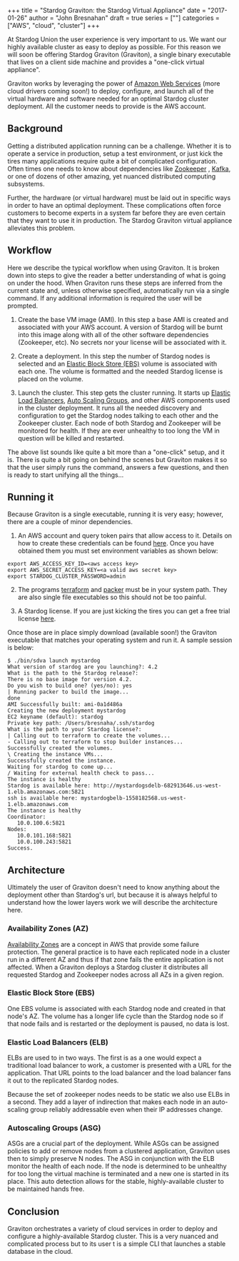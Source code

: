 +++
title = "Stardog Graviton: the Stardog Virtual Appliance"
date = "2017-01-26"
author = "John Bresnahan"
draft = true 
series = [""]
categories = ["AWS", "cloud", "cluster"]
+++

At Stardog Union the user experience is very important to us. We want our highly
available cluster as easy to deploy as possible. For this reason we will soon be
offering Stardog Graviton (Graviton), a single binary executable that lives on a client side machine
and provides a "one-click virtual appliance".

Graviton works by leveraging the power
of [Amazon Web Services](https://aws.amazon.com/) (more cloud drivers coming
soon!) to deploy, configure, and launch all of the virtual hardware and software
needed for an optimal Stardog cluster deployment. All the customer needs to
provide is the AWS account.

## Background

Getting a distributed application running can be a challenge.
Whether it is to operate a service in production, setup a test environment, or
just kick the tires many applications require quite a bit of complicated
configuration.  Often times one needs to know about dependencies like
[Zookeeper](https://zookeeper.apache.org/) , [Kafka](https://kafka.apache.org/),
or one of dozens of other amazing, yet nuanced
distributed computing subsystems.  

Further, the hardware (or virtual hardware) must be laid out in specific ways in
order to have an optimal deployment. These complications often force customers
to become experts in a system far before they are even certain that they want to
use it in production.  The Stardog Graviton virtual appliance alleviates this problem.


## Workflow

Here we describe the typical workflow when using Graviton.  It is broken
down into steps to give the reader a better understanding of what is going on
under the hood. When Graviton runs these steps are inferred from
the current state and, unless otherwise specified, automatically run via a
single command.  If any additional information is required the user will be
prompted.

1. Create the base VM image (AMI). In this step a base AMI is created and
 associated with your AWS account. A version of Stardog will be burnt into this
 image along with all of the other software dependencies (Zookeeper, etc).
 No secrets nor your license will be associated with it.
 
2. Create a deployment. In this step the number of Stardog nodes is selected and
 an [Elastic Block Store (EBS)](https://aws.amazon.com/ebs/) volume is
 associated with each one. The volume is formatted and the needed Stardog
 license is placed on the volume.
 
3. Launch the cluster. This step gets the cluster running. It starts
 up
 [Elastic Load Balancers](https://aws.amazon.com/elasticloadbalancing/),
 [Auto Scaling Groups](https://aws.amazon.com/autoscaling/), and
 other AWS components used in the cluster deployment. It runs all the needed discovery and configuration to
 get the Stardog nodes talking to each other and the Zookeeper cluster. Each node of
 both Stardog and Zookeeper will be monitored for health. If they are ever
 unhealthy to too long the VM in question will be killed and restarted.
 
The above list sounds like quite a bit more than a "one-click" setup, and it is.
There is quite a bit going on behind the scenes but Graviton makes it so that
the user simply runs the command, answers a few questions, and then is ready
to start unifying all the things...

## Running it

Because Graviton is a single executable, running it is very easy; however, there
are a couple of minor dependencies.

1. An AWS account and query token pairs that allow access to it. Details
on how to create these credentials can be
found
[here](http://docs.aws.amazon.com/IAM/latest/UserGuide/id_credentials_access-keys.html#Using_CreateAccessKey).
Once you have obtained them you must set environment variables as shown below:

``` 
export AWS_ACCESS_KEY_ID=<aws access key>
export AWS_SECRET_ACCESS_KEY=<a valid aws secret key>
export STARDOG_CLUSTER_PASSWORD=admin
```

2. The programs [terraform](https://releases.hashicorp.com/terraform/0.7.9/)
 and [packer](https://releases.hashicorp.com/packer/0.10.2/) must be in your
 system path. They are also single file executables so this should not be too
 painful.
  
3. A Stardog license. If you are just kicking the tires you can get a free trial
 license [here](http://stardog.com/#download).

Once those are in place simply download (available soon!) the Graviton executable
that matches your operating system and run it. A sample session is below:

```
$ ./bin/sdva launch mystardog
What version of stardog are you launching?: 4.2
What is the path to the Stardog release?: 
There is no base image for version 4.2.
Do you wish to build one? (yes/no): yes
| Running packer to build the image...
done
AMI Successfully built: ami-0a1d486a
Creating the new deployment mystardog
EC2 keyname (default): stardog
Private key path: /Users/bresnaha/.ssh/stardog
What is the path to your Stardog license?: 
| Calling out to terraform to create the volumes...
- Calling out to terraform to stop builder instances...
Successfully created the volumes.
\ Creating the instance VMs...
Successfully created the instance.
Waiting for stardog to come up...
/ Waiting for external health check to pass...
The instance is healthy
Stardog is available here: http://mystardogsdelb-682913646.us-west-1.elb.amazonaws.com:5821
ssh is available here: mystardogbelb-1558182568.us-west-1.elb.amazonaws.com
The instance is healthy
Coordinator:
   10.0.100.6:5821
Nodes:
   10.0.101.168:5821
   10.0.100.243:5821
Success.
```

## Architecture


Ultimately the user of Graviton doesn't need to know anything about the 
deployment other than Stardog's url, but because it is always helpful
to understand how the lower layers work we will describe the architecture
here.

### Availability Zones (AZ)

[Availability Zones](http://docs.aws.amazon.com/AWSEC2/latest/UserGuide/using-regions-availability-zones.html#concepts-regions-availability-zones)
are a concept in AWS that provide some failure protection.  The
general practice is to have each replicated node in a cluster run in a
different AZ and thus if that zone fails the entire application is not
affected.  When a Graviton deploys a Stardog cluster it distributes
all requested Stardog and Zookeeper nodes across all AZs in a given
region.

### Elastic Block Store (EBS)

One EBS volume is associated with each Stardog node and created in that
node's AZ.  The volume has a longer life cycle than the Stardog node
so if that node fails and is restarted or the deployment is paused,
no data is lost.

### Elastic Load Balancers (ELB)

ELBs are used to in two ways.  The first is as a one would expect a 
traditional load balancer to work, a customer is presented with a
URL for the application.  That URL points to the load balancer and 
the load balancer fans it out to the replicated Stardog nodes.

Because the set of zookeeper nodes needs to be static we also use ELBs
in a second.  They add a layer of indirection that makes each node in
an auto-scaling group reliably addressable even when their IP addresses
change.

### Autoscaling Groups (ASG)

ASGs are a crucial part of the deployment.  While ASGs can be assigned
policies to add or remove nodes from a clustered application, Graviton
uses then to simply preserve N nodes.  The ASG in conjunction with the 
ELB monitor the health of each node.  If the node is determined to
be unhealthy for too long the virtual machine
is terminated and a new one is started in its place.  This auto
detection allows for the stable, highly-available cluster to be maintained
hands free.

## Conclusion

Graviton orchestrates a variety of cloud services in order to deploy
and configure a highly-available Stardog cluster.  This is a very
nuanced and complicated process but to its user t is a simple CLI that
launches a stable database in the cloud.
